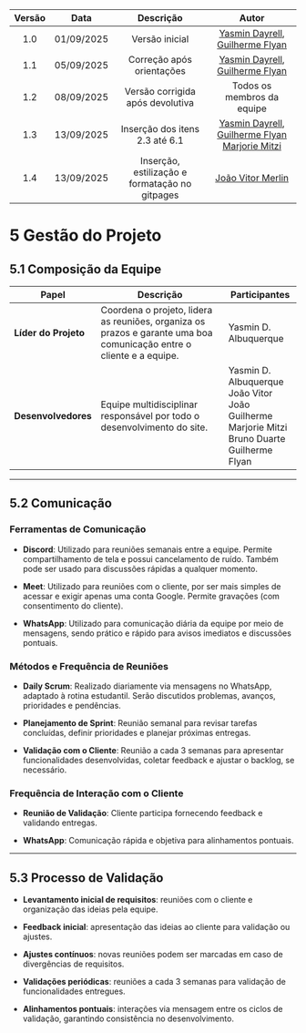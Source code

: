 | Versão | Data | Descrição  | Autor    |   
| :-----: | :----: | :----------: | :------------: |
| 1.0 | 01/09/2025 | Versão inicial | [Yasmin Dayrell](https://github.com/YasminDayrell), [Guilherme Flyan](https://github.com/GFlyan)|
| 1.1 | 05/09/2025 | Correção após orientações | [Yasmin Dayrell](https://github.com/YasminDayrell), [Guilherme Flyan](https://github.com/GFlyan)|
| 1.2 | 08/09/2025 | Versão corrigida após devolutiva | Todos os membros da equipe|
| 1.3 | 13/09/2025 | Inserção dos itens 2.3 até 6.1 | [Yasmin Dayrell](https://github.com/YasminDayrell), [Guilherme Flyan](https://github.com/GFlyan) [Marjorie Mitzi](https://github.com/Marjoriemitzi) |
| 1.4 | 13/09/2025 | Inserção, estilização e formatação no gitpages | [João Vitor Merlin](https://github.com/jvopBR) |

# 5 Gestão do Projeto

## 5.1 Composição da Equipe

| **Papel**           | **Descrição**                                                                                 | **Participantes**                                                                 |
|----------------------|-----------------------------------------------------------------------------------------------|-----------------------------------------------------------------------------------|
| **Líder do Projeto** | Coordena o projeto, lidera as reuniões, organiza os prazos e garante uma boa comunicação entre o cliente e a equipe. | Yasmin D. Albuquerque |
| **Desenvolvedores**  | Equipe multidisciplinar responsável por todo o desenvolvimento do site.                       | Yasmin D. Albuquerque<br>João Vitor<br>João Guilherme<br>Marjorie Mitzi<br>Bruno Duarte<br>Guilherme Flyan |

---

## 5.2 Comunicação

### Ferramentas de Comunicação
- **Discord**: Utilizado para reuniões semanais entre a equipe. Permite compartilhamento de tela e possui cancelamento de ruído. Também pode ser usado para discussões rápidas a qualquer momento.
   
- **Meet**: Utilizado para reuniões com o cliente, por ser mais simples de acessar e exigir apenas uma conta Google. Permite gravações (com consentimento do cliente).
  
- **WhatsApp**: Utilizado para comunicação diária da equipe por meio de mensagens, sendo prático e rápido para avisos imediatos e discussões pontuais.  

### Métodos e Frequência de Reuniões
- **Daily Scrum**: Realizado diariamente via mensagens no WhatsApp, adaptado à rotina estudantil. Serão discutidos problemas, avanços, prioridades e pendências.
  
- **Planejamento de Sprint**: Reunião semanal para revisar tarefas concluídas, definir prioridades e planejar próximas entregas.
  
- **Validação com o Cliente**: Reunião a cada 3 semanas para apresentar funcionalidades desenvolvidas, coletar feedback e ajustar o backlog, se necessário.  

### Frequência de Interação com o Cliente

- **Reunião de Validação**: Cliente participa fornecendo feedback e validando entregas.
  
- **WhatsApp**: Comunicação rápida e objetiva para alinhamentos pontuais.  

---

## 5.3 Processo de Validação

- **Levantamento inicial de requisitos**: reuniões com o cliente e organização das ideias pela equipe.
  
- **Feedback inicial**: apresentação das ideias ao cliente para validação ou ajustes.
  
- **Ajustes contínuos**: novas reuniões podem ser marcadas em caso de divergências de requisitos.
   
- **Validações periódicas**: reuniões a cada 3 semanas para validação de funcionalidades entregues.
   
- **Alinhamentos pontuais**: interações via mensagem entre os ciclos de validação, garantindo consistência no desenvolvimento.  

